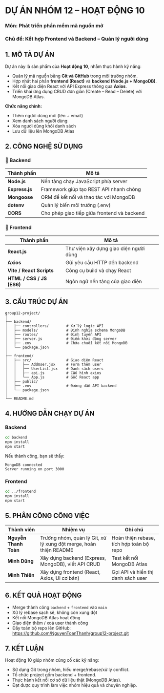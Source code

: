 # DỰ ÁN NHÓM 12 – HOẠT ĐỘNG 10

### Môn: Phát triển phần mềm mã nguồn mở

### Chủ đề: Kết hợp Frontend và Backend – Quản lý người dùng

## 1. MÔ TẢ DỰ ÁN

Dự án này là sản phẩm của **Hoạt động 10**, nhằm thực hành kỹ năng:

- Quản lý mã nguồn bằng **Git và GitHub** trong môi trường nhóm.
- Hợp nhất hai phần **frontend (React)** và **backend (Node.js + MongoDB)**.
- Kết nối giao diện React với API Express thông qua **Axios**.
- Triển khai ứng dụng CRUD đơn giản (Create – Read – Delete) với MongoDB Atlas.

**Chức năng chính:**

- Thêm người dùng mới (tên + email)
- Xem danh sách người dùng
- Xóa người dùng khỏi danh sách
- Lưu dữ liệu lên MongoDB Atlas

## 2. CÔNG NGHỆ SỬ DỤNG

### 🔹 Backend

| Thành phần     | Mô tả                                       |
| -------------- | ------------------------------------------- |
| **Node.js**    | Nền tảng chạy JavaScript phía server        |
| **Express.js** | Framework giúp tạo REST API nhanh chóng     |
| **Mongoose**   | ORM để kết nối và thao tác với MongoDB      |
| **dotenv**     | Quản lý biến môi trường (.env)              |
| **CORS**       | Cho phép giao tiếp giữa frontend và backend |

### 🔹 Frontend

| Thành phần                | Mô tả                                  |
| ------------------------- | -------------------------------------- |
| **React.js**              | Thư viện xây dựng giao diện người dùng |
| **Axios**                 | Gửi yêu cầu HTTP đến backend           |
| **Vite / React Scripts**  | Công cụ build và chạy React            |
| **HTML / CSS / JS (ES6)** | Ngôn ngữ nền tảng của giao diện        |

## 3. CẤU TRÚC DỰ ÁN

```
group12-project/
│
├── backend/
│   ├── controllers/        # Xử lý logic API
│   ├── models/             # Định nghĩa schema MongoDB
│   ├── routes/             # Định tuyến API
│   ├── server.js           # Điểm khởi động server
│   ├── .env                # Chứa chuỗi kết nối MongoDB
│   └── package.json
│
├── frontend/
│   ├── src/                # Giao diện React
│   │   ├── AddUser.jsx     # Form thêm user
│   │   ├── UserList.jsx    # Danh sách users
│   │   ├── api.js          # Cấu hình axios
│   │   └── App.js          # Gốc React app
│   ├── public/
│   ├── .env                # Đường dẫn API backend
│   └── package.json
│
└── README.md
```

## 4. HƯỚNG DẪN CHẠY DỰ ÁN

### Backend

```bash
cd backend
npm install
npm start
```

Nếu thành công, bạn sẽ thấy:

```
MongoDB connected
Server running on port 3000
```

### Frontend

```bash
cd ../frontend
npm install
npm start
```

## 5. PHÂN CÔNG CÔNG VIỆC

| Thành viên            | Nhiệm vụ                                                          | Ghi chú                                  |
| --------------------- | ----------------------------------------------------------------- | ---------------------------------------- |
| **Nguyễn Thanh Toàn** | Trưởng nhóm, quản lý Git, xử lý xung đột merge, hoàn thiện README | Hoàn thiện rebase, tích hợp toàn bộ repo |
| **Minh Dũng**         | Xây dựng backend (Express, MongoDB), viết API CRUD                | Test kết nối MongoDB Atlas               |
| **Minh Thiên**        | Xây dựng frontend (React, Axios, UI cơ bản)                       | Gọi API và hiển thị danh sách user       |

## 6. KẾT QUẢ HOẠT ĐỘNG

- Merge thành công `backend` + `frontend` vào `main`
- Xử lý rebase sạch sẽ, không còn xung đột
- Kết nối MongoDB Atlas hoạt động
- Giao diện thêm / xoá user thành công
- Đẩy toàn bộ repo lên GitHub: https://github.com/NguyenToanThanh/group12-project.git

## 7. KẾT LUẬN

Hoạt động 10 giúp nhóm củng cố các kỹ năng:

- Sử dụng Git trong nhóm, hiểu merge/rebase/xử lý conflict.
- Tổ chức project gồm backend + frontend.
- Thực hành kết nối cơ sở dữ liệu thật (MongoDB Atlas).
- Đạt được quy trình làm việc nhóm hiệu quả và chuyên nghiệp.
